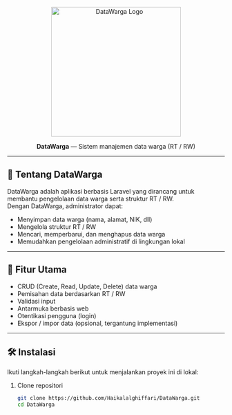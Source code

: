 <p align="center">
  <a href="#"><!-- bisa diganti dengan URL proyekmu -->
    <img src="https://raw.githubusercontent.com/Haikalalghiffari/DataWarga/main/public/logo.png" alt="DataWarga Logo" width="300" />
  </a>
</p>

<p align="center">
  <strong>DataWarga</strong> — Sistem manajemen data warga (RT / RW)
</p>

---

## 🎯 Tentang DataWarga

DataWarga adalah aplikasi berbasis Laravel yang dirancang untuk membantu pengelolaan data warga serta struktur RT / RW.  
Dengan DataWarga, administrator dapat:

- Menyimpan data warga (nama, alamat, NIK, dll)  
- Mengelola struktur RT / RW  
- Mencari, memperbarui, dan menghapus data warga  
- Memudahkan pengelolaan administratif di lingkungan lokal  

---

## 🚀 Fitur Utama

- CRUD (Create, Read, Update, Delete) data warga  
- Pemisahan data berdasarkan RT / RW  
- Validasi input  
- Antarmuka berbasis web  
- Otentikasi pengguna (login)  
- Ekspor / impor data (opsional, tergantung implementasi)  

---

## 🛠️ Instalasi

Ikuti langkah-langkah berikut untuk menjalankan proyek ini di lokal:

1. Clone repositori  
   ```bash
   git clone https://github.com/Haikalalghiffari/DataWarga.git
   cd DataWarga
